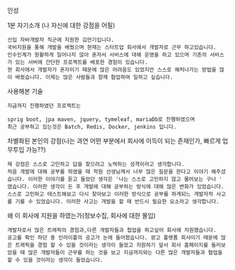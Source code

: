 인성

1분 자기소개 (나 자신에 대한 강점을 어필)

```
신입 자바개발자 직군에 지원한 김만기입니다.
국비지원을 통해 개발을 배웠으며 현재는 스타트업 회사에서 개발자로 근무 하고있습니다.
인수인계가 원활하게 일어나지 않아 혼자서 서비스에 대해 운영을 하고 있으며 기존의 서비스가 있는 서버에 간단한 프로젝트를 배포한 경험이 있습니다.
현 회사에서 개발자가 혼자이기 때문에 많은 어려움도 있었지만 스스로 해처나가는 방법을 많이 배웠습니다. 이제는 많은 사람들과 함께 협업하여 일하고 싶습니다.
```



사용해본 기술

```
지금까지 진행하였던 프로젝트는 

sprig boot, jpa maven, jquery, tymeleaf, mariaDb로 진행하였으며 
최근 공부하고 있는것은 Batch, Redis, Docker, jenkins 입니다.

```



차별화된 본인의 강점(나는 과연 어떤 부분에서 회사에 이득이 되는 존재인가, 빠르게 업무투입 가능??)

```
제 강점은 스스로 고민하고 답을 찾으려고 노력하는 성격이라고 생각합니다.
처음 개발에 대해 공부를 하였을 때 학원 선생님께서 너무 많은 질문을 한다고 이야기 해주셨습니다. 이러한 이야기를 듣고 들었던 생각은 '나는 스스로 고민하지 않고 물어보는 구나 ' 였습니다. 이러한 생각이 든 후 개발에 대해 공부하는 방식에 대해 많은 변화가 있었습니다. 스스로 고민하고 테스트해보고 다시 찾아보고 이러한 방식으로 공부를 하게되느 개발자적 사고를 기를 수 있었습니다. 이러한 사고는 개발을 할 때 반드시 필요한 요소라고 생각합니다.

```



왜 이 회사에 지원을 하였는가(정보수집, 회사에 대한 몰입)

```
개발자로서 많은 트래픽의 경험과,다른 개발자들과 헙업을 하고싶어 회사에 지원했습니다.
공고를 확인 하던 중 인라이플의 공고가 눈에 들어왔습니다. 광고 플랫폼 회사이기 때문에 많은 트래픽을 경험 할 수 있을 것이라는 생각이 들었고 지원하기 앞서 회사 홈페이지를 둘러보았을 때 많은 개발자들이 근무를 하는 것을 보고 지금까지와는 다른 많은 개발자들과 협업을 할 수 있을 것이라는 생각이 들었습니다.

```





